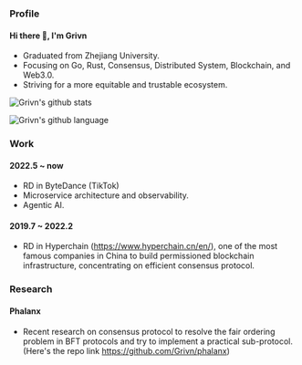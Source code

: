 ### Profile

#### Hi there 👋, I'm Grivn

- Graduated from Zhejiang University.
- Focusing on Go, Rust, Consensus, Distributed System, Blockchain, and Web3.0.
- Striving for a more equitable and trustable ecosystem.

![Grivn's github stats](https://github-readme-stats.vercel.app/api?username=Grivn&show_icons=true&theme=onedark)

![Grivn's github language](https://github-readme-stats.vercel.app/api/top-langs?username=Grivn&show_icons=true&hide_border=true&theme=onedark)

### Work

#### 2022.5 ~ now
- RD in ByteDance (TikTok)
- Microservice architecture and observability.
- Agentic AI.

#### 2019.7 ~ 2022.2
- RD in Hyperchain (https://www.hyperchain.cn/en/), one of the most famous companies in China to build permissioned blockchain infrastructure, concentrating on efficient consensus protocol.

### Research

#### Phalanx
- Recent research on consensus protocol to resolve the fair ordering problem in BFT protocols and try to implement a practical sub-protocol. (Here's the repo link https://github.com/Grivn/phalanx)
